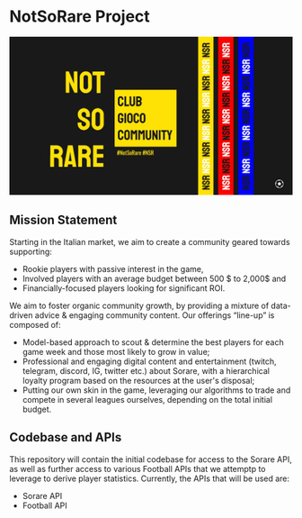 # NotSoRare Project
![Banner](readme_assets/header.jpg)


## Mission Statement
Starting in the Italian market, we aim to create a community geared towards supporting:
- Rookie players with passive interest in the game, 
- Involved players with an average budget between 500 $ to 2,000$ and 
- Financially-focused players looking for significant ROI.

We aim to foster organic community growth, by providing a mixture of data-driven advice & engaging community content. Our offerings “line-up” is composed of:
- Model-based approach to scout & determine the best players for each game week and those most likely to grow in value;
- Professional and engaging digital content and entertainment (twitch, telegram, discord, IG, twitter etc.) about Sorare, with a hierarchical loyalty program based on the resources at the user's disposal;
- Putting our own skin in the game, leveraging our algorithms to trade and compete in several leagues ourselves, depending on the total initial budget.


## Codebase and APIs
This repository will contain the initial codebase for access to the Sorare API, as well as further access to various Football APIs that we attemptp to leverage to derive player statistics. 
Currently, the APIs that will be used are:
- Sorare API 
- Football API